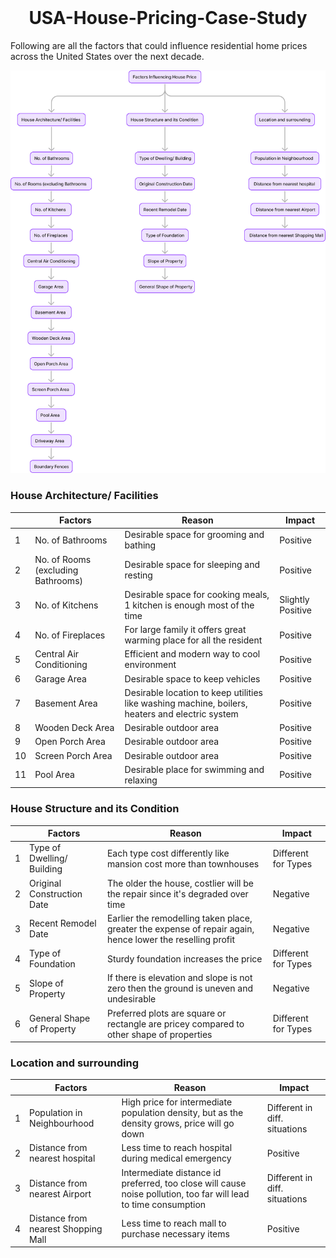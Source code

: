 

<div align="center">
<br />
<h1>USA-House-Pricing-Case-Study</h1>
</div>

Following are all the factors that could influence residential home prices across the United States over the next decade.

![MECE framework](/assets/MECE.png "MECE framework for House Price Problem")

<!--
<img src="MECE.svg" height="auto" width="auto"/>
-->

### House Architecture/ Facilities
|| Factors | Reason | Impact |
|--|--------------|---------------|----------------|
1| No. of Bathrooms | Desirable space for grooming and bathing | Positive |
2| No. of Rooms (excluding Bathrooms) |  Desirable space for sleeping and resting  | Positive |
3| No. of Kitchens | Desirable space for cooking meals, 1 kitchen is enough most of the time | Slightly Positive |
4| No. of Fireplaces | For large family it offers great warming place for all the resident | Positive |
5| Central Air Conditioning | Efficient and modern way to cool environment | Positive |
6| Garage Area | Desirable space to keep vehicles | Positive |
7| Basement Area | Desirable location to keep utilities like washing machine, boilers, heaters and electric system | Positive |
8| Wooden Deck Area | Desirable outdoor area | Positive |
9| Open Porch Area | Desirable outdoor area | Positive |
10| Screen Porch Area | Desirable outdoor area | Positive |
11| Pool Area | Desirable place for swimming and relaxing | Positive |

### House Structure and its Condition
|| Factors | Reason | Impact |
|--|--------------|---------------|----------------|
1|  Type of Dwelling/ Building | Each type cost differently like mansion cost more than townhouses  | Different for Types |
2| Original Construction Date  | The older the house, costlier will be the repair since it's degraded over time  | Negative |
3|  Recent Remodel Date | Earlier the remodelling taken place, greater the expense of repair again, hence lower the reselling profit  | Negative |
4|  Type of Foundation | Sturdy foundation increases the price  | Different for Types  |
5|  Slope of Property | If there is elevation and slope is not zero then the ground is uneven and undesirable |  Negative |
6|  General Shape of Property | Preferred plots are square or rectangle are pricey compared to other shape of properties | Different for Types  |

### Location and surrounding
|| Factors | Reason | Impact |
|--|--------------|---------------|----------------|
1| Population in Neighbourhood | High price for intermediate population density, but as the density grows, price will go down | Different in diff. situations |
2| Distance from nearest hospital | Less time to reach hospital during medical emergency | Positive |
3| Distance from nearest Airport | Intermediate distance id preferred, too close will cause noise pollution, too far will lead to time consumption | Different in diff. situations |
4| Distance from nearest Shopping Mall | Less time to reach mall to purchase necessary items | Positive |
